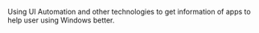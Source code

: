 Using UI Automation and other technologies to get information of apps to help user using Windows better.